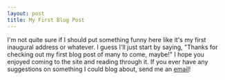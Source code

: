 ```yaml
---
layout: post
title: My First Blog Post
---
```


I'm not quite sure if I should put something funny here like it's my first inaugural address or whatever. I guess I'll just start by saying, "Thanks for checking out my first blog post of many to come, maybe!" I hope you enjoyed coming to the site and reading through it. If you ever have any suggestions on something I could blog about, send me an <a href="mailto:zachpalmer@protonmail.com">email</a>!